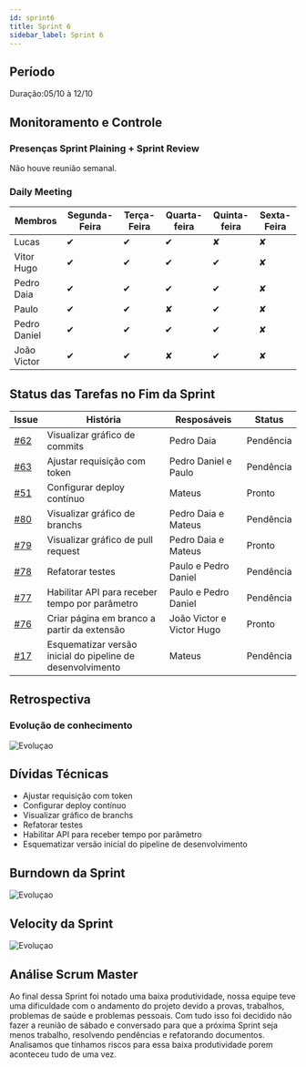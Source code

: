 ```yaml
---
id: sprint6
title: Sprint 6
sidebar_label: Sprint 6
---
```



  

## Período
Duração:05/10 à 12/10


## Monitoramento e Controle

### Presenças Sprint Plaining + Sprint Review

Não houve reunião semanal.


### Daily Meeting

| Membros |Segunda-Feira| Terça-Feira | Quarta-feira | Quinta-feira | Sexta-Feira |
|--|--|--|--|--|--|
| Lucas | ✔ | ✔ | ✔ | ✘ | ✘ |
| Vitor Hugo | ✔ | ✔ | ✔ |✔ | ✘ |
| Pedro Daia | ✔ | ✔ | ✔ |✔ | ✘ |
| Paulo | ✔ | ✔ | ✘ | ✔ | ✘ |
| Pedro Daniel | ✔ | ✔ | ✔ |✔ | ✘ |
| João Victor | ✔ | ✔ | ✘ | ✔ | ✘ |

  

  

  

## Status das Tarefas no Fim da Sprint


| **Issue** | **História** | **Resposáveis** | **Status** |
|--|--|--|--|
| [#62](https://github.com/fga-eps-mds/2019.2-Git-Breakdown/issues/62) | Visualizar gráfico de commits | Pedro Daia | Pendência |
| [#63](https://github.com/fga-eps-mds/2019.2-Git-Breakdown/issues/63) | Ajustar requisição com token | Pedro Daniel e Paulo | Pendência |
| [#51](https://github.com/fga-eps-mds/2019.2-Git-Breakdown/issues/51) | Configurar deploy contínuo |Mateus | Pronto |
| [#80](https://github.com/fga-eps-mds/2019.2-Git-Breakdown/issues/80) | Visualizar gráfico de branchs | Pedro Daia e Mateus | Pendência |
| [#79](https://github.com/fga-eps-mds/2019.2-Git-Breakdown/issues/79) | Visualizar gráfico de pull request | Pedro Daia e Mateus | Pronto |
| [#78](https://github.com/fga-eps-mds/2019.2-Git-Breakdown/issues/78) | Refatorar testes | Paulo e Pedro Daniel | Pendência |
| [#77](https://github.com/fga-eps-mds/2019.2-Git-Breakdown/issues/77) | Habilitar API para receber tempo por parâmetro | Paulo e Pedro Daniel | Pendência |
| [#76](https://github.com/fga-eps-mds/2019.2-Git-Breakdown/issues/76) | Criar página em branco a partir da extensão  | João Victor e Victor Hugo | Pronto |
| [#17](https://github.com/fga-eps-mds/2019.2-Git-Breakdown/issues/17) | Esquematizar versão inicial do pipeline de desenvolvimento | Mateus | Pendência |

  

## Retrospectiva

  
  

### Evolução de conhecimento

  

![Evoluçao](https://i.imgur.com/JNjTFxA.png)

  

  

  

  

## Dívidas Técnicas


- Ajustar requisição com token
- Configurar deploy contínuo
- Visualizar gráfico de branchs
- Refatorar testes 
- Habilitar API para receber tempo por parâmetro
- Esquematizar versão inicial do pipeline de desenvolvimento
  

  

## Burndown da Sprint

  

  

  

![Evoluçao](https://i.imgur.com/qNgzwaT.png)

  

  

  

  

  

## Velocity da Sprint

  

  

  

![Evoluçao](https://i.imgur.com/lCnyew8.png)
  

  

## Análise Scrum Master

  
Ao final dessa Sprint foi notado uma baixa produtividade, nossa equipe teve uma dificuldade com o andamento do projeto devido a provas, trabalhos, problemas de saúde e problemas pessoais.
Com tudo isso foi decidido não fazer a reunião de sábado e conversado para que a próxima Sprint seja menos trabalho, resolvendo pendências e refatorando documentos.
Analisamos que tínhamos riscos para essa baixa produtividade porem aconteceu tudo de uma vez. 
